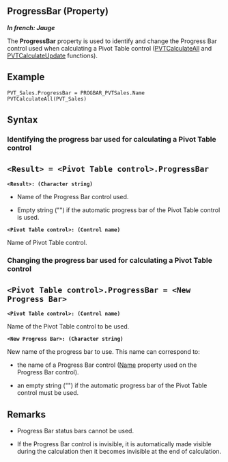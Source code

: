 


## ProgressBar (Property)

***In french: Jauge***
	



<a name="XUse"></a>
<a name="Use"></a>
<a name="description"></a>
The **ProgressBar** property is used to identify and change the Progress Bar control used when calculating a Pivot Table control ([PVTCalculateAll](../WDLang1/1000020539.md) and [PVTCalculateUpdate](../WDLang1/1000020534.md) functions). 
<a name="sample_code"></a>

## Example


```wl
PVT_Sales.ProgressBar = PROGBAR_PVTSales.Name
PVTCalculateAll(PVT_Sales)
```

<a name="XSYNTAX"></a>

## Syntax
<a name="SYNTAX1"></a>

### Identifying the progress bar used for calculating a Pivot Table control

`<Result> = <Pivot Table control>.ProgressBar`
---

**`<Result>: (Character string)`**



- Name of the Progress Bar control used. 

- Empty string ("") if the automatic progress bar of the Pivot Table control is used. 




**`<Pivot Table control>: (Control name)`**

Name of Pivot Table control. 


<a name="SYNTAX2"></a>

### Changing the progress bar used for calculating a Pivot Table control

`<Pivot Table control>.ProgressBar = <New Progress Bar>`
---

**`<Pivot Table control>: (Control name)`**

Name of the Pivot Table control to be used.  

**`<New Progress Bar>: (Character string)`**

New name of the progress bar to use. This name can correspond to: 

- the name of a Progress Bar control ([Name](../Proprietes/2510082.md) property used on the Progress Bar control). 

- an empty string ("") if the automatic progress bar of the Pivot Table control must be used. 






<a name="NOTE0"></a>
<a name="NOTE0_1"></a>

## Remarks


- Progress Bar status bars cannot be used. 

- If the Progress Bar control is invisible, it is automatically made visible during the calculation then it becomes invisible at the end of calculation. 





